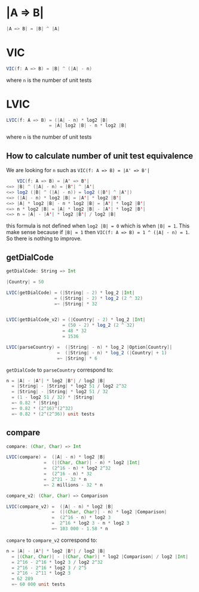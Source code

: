 # |A => B|

```scala
|A => B| = |B| ^ |A|
```

# VIC

```scala
VIC(f: A => B) = |B| ^ (|A| - n)
```

where `n` is the number of unit tests

# LVIC

```scala
LVIC(f: A => B) = (|A| - n) * log2 |B|
                = |A| log2 |B| - n * log2 |B|
```

where `n` is the number of unit tests

## How to calculate number of unit test equivalence

We are looking for `n` such as `VIC(f: A => B) = |A' => B'|`

```scala
    VIC(f: A => B) = |A' => B'|
<=> |B| ^ (|A| - n) = |B'| ^ |A'|
<=> log2 (|B| ^ (|A| - n)) = log2 (|B'| ^ |A'|)
<=> (|A| - n) * log2 |B| = |A'| * log2 |B'|
<=> |A| * log2 |B| - n * log2 |B| = |A'| * log2 |B'|
<=> n * log2 |B| = |A| * log2 |B| - |A'| * log2 |B'|
<=> n = |A| - |A'| * log2 |B'| / log2 |B|
```

this formula is not defined when `log2 |B| = 0` which is when `|B| = 1`.
This make sense because if `|B| = 1` then `VIC(f: A => B) = 1 ^ (|A| - n) = 1`.
So there is nothing to improve.

## getDialCode

```scala
getDialCode: String => Int

|Country| = 50

LVIC(getDialCode) = (|String| - 2) * log_2 |Int|
                  = (|String| - 2) * log_2 (2 ^ 32)
                  =~ |String| * 32


LVIC(getDialCode_v2) = (|Country| - 2) * log_2 |Int|
                     = (50 - 2) * log_2 (2 ^ 32)
                     = 48 * 32
                     = 1536

LVIC(parseCountry) =  (|String| - n) * log_2 |Option[Country]| 
                   =  (|String| - n) * log_2 (|Country| + 1)
                   =~ |String| * 6
```


`getDialCode` to `parseCountry` correspond to:

```scala
n = |A| - |A'| * log2 |B'| / log2 |B|
  = |String| - |String| * log2 51 / log2 2^32
  = |String| - |String| * log2 51 / 32
  = (1 - log2 51 / 32) * |String|
  =~ 0.82 * |String|
  =~ 0.82 * (2^16)^(2^32)
  =~ 0.82 * (2^(2^36)) unit tests
```

## compare

```scala
compare: (Char, Char) => Int

LVIC(compare) =  (|A| - n) * log2 |B|
              =  (|(Char, Char)| - n) * log2 |Int|
              =  (2^16 - n) * log2 2^32
              =  (2^16 - n) * 32
              =  2^21 - 32 * n
              =~ 2 millions - 32 * n

compare_v2: (Char, Char) => Comparison

LVIC(compare_v2) =  (|A| - n) * log2 |B|
                 =  (|(Char, Char)| - n) * log2 |Comparison|
                 =  (2^16 - n) * log2 3
                 =  2^16 * log2 3 - n * log2 3
                 =~ 103 000 - 1.58 * n
```


`compare` to `compare_v2` correspond to:

```scala
n = |A| - |A'| * log2 |B'| / log2 |B|
  = |(Char, Char)| - |(Char, Char)| * log2 |Comparison| / log2 |Int|
  = 2^16 - 2^16 * log2 3 / log2 2^32
  = 2^16 - 2^16 * log2 3 / 2^5
  = 2^16 - 2^11 * log2 3
  = 62 289
  =~ 60 000 unit tests
```
